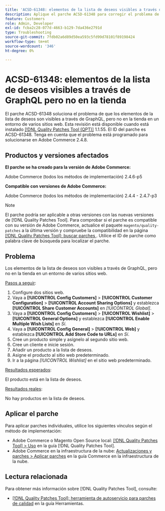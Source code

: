 ```yaml
---
title: 'ACSD-61348: elementos de la lista de deseos visibles a través de GraphQL pero no en la tienda'
description: Aplique el parche ACSD-61348 para corregir el problema de Adobe Commerce en el que los elementos de la lista de deseos son visibles a través de GraphQL, pero no en la tienda en un entorno de varios sitios web.
feature: Customers
role: Admin, Developer
exl-id: fcba2c28-077d-4663-b129-7da436e2791d
type: Troubleshooting
source-git-commit: 7fdb02a6d89d50ea593c5fd99d78101f89198424
workflow-type: tm+mt
source-wordcount: '346'
ht-degree: 0%

---
```


# ACSD-61348: elementos de la lista de deseos visibles a través de GraphQL pero no en la tienda

El parche ACSD-61348 soluciona el problema de que los elementos de la lista de deseos son visibles a través de GraphQL, pero no en la tienda en un entorno de varios sitios web. Esta revisión está disponible cuando está instalado [[!DNL Quality Patches Tool (QPT)]](/help/tools/quality-patches-tool/quality-patches-tool-to-self-serve-quality-patches.md) 1.1.55. El ID del parche es ACSD-61348. Tenga en cuenta que el problema está programado para solucionarse en Adobe Commerce 2.4.8.

## Productos y versiones afectados

**El parche se ha creado para la versión de Adobe Commerce:**

Adobe Commerce (todos los métodos de implementación) 2.4.6-p5

**Compatible con versiones de Adobe Commerce:**

Adobe Commerce (todos los métodos de implementación) 2.4.4 - 2.4.7-p3

>[!NOTE]
>
>El parche podría ser aplicable a otras versiones con las nuevas versiones de [!DNL Quality Patches Tool]. Para comprobar si el parche es compatible con su versión de Adobe Commerce, actualice el paquete `magento/quality-patches` a la última versión y compruebe la compatibilidad en la página [[!DNL Quality Patches Tool]: buscar parches &#x200B;](https://experienceleague.adobe.com/tools/commerce-quality-patches/index.html?lang=es). Utilice el ID de parche como palabra clave de búsqueda para localizar el parche.

## Problema

Los elementos de la lista de deseos son visibles a través de GraphQL, pero no en la tienda en un entorno de varios sitios web.

<u>Pasos a seguir</u>:

1. Configure dos sitios web.
1. Vaya a **[!UICONTROL Config Customers]** > **[!UICONTROL Customer Configuration]** > **[!UICONTROL Account Sharing Options]** y establezca **[!UICONTROL Share Customer Accounts]** en *[!UICONTROL Global]*.
1. Vaya a **[!UICONTROL Config Customers]** > **[!UICONTROL Wishlist]** > **[!UICONTROL General Options]** y establezca **[!UICONTROL Enable Multiple Wish Lists]** en *Sí*.
1. Vaya a **[!UICONTROL Config General]** > **[!UICONTROL Web]** y establezca **[!UICONTROL Add Store Code to URLs]** en *Sí*.
1. Cree un producto simple y asígnelo al segundo sitio web.
1. Cree un cliente e inicie sesión.
1. Añadir un producto a la lista de deseos.
1. Asigne el producto al sitio web predeterminado.
1. Ir a la página *[!UICONTROL Wishlist]* en el sitio web predeterminado.

<u>Resultados esperados</u>:

El producto está en la lista de deseos.

<u>Resultados reales</u>:

No hay productos en la lista de deseos.

## Aplicar el parche

Para aplicar parches individuales, utilice los siguientes vínculos según el método de implementación:

* Adobe Commerce o Magento Open Source local: [[!DNL Quality Patches Tool] > Uso](/help/tools/quality-patches-tool/usage.md) en la guía [!DNL Quality Patches Tool].
* Adobe Commerce en la infraestructura de la nube: [Actualizaciones y parches > Aplicar parches](https://experienceleague.adobe.com/docs/commerce-cloud-service/user-guide/develop/upgrade/apply-patches.html?lang=es) en la guía Commerce en la infraestructura de la nube.

## Lectura relacionada

Para obtener más información sobre [!DNL Quality Patches Tool], consulte:

* [[!DNL Quality Patches Tool]: herramienta de autoservicio para parches de calidad](/help/tools/quality-patches-tool/quality-patches-tool-to-self-serve-quality-patches.md) en la guía Herramientas.
